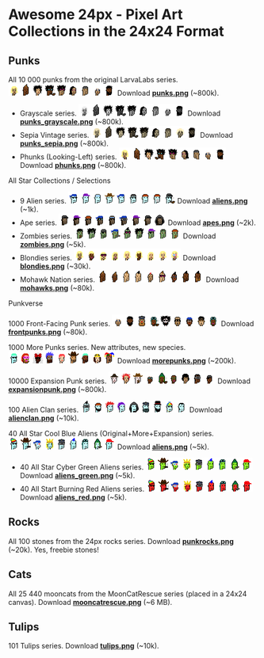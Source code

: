 

# Awesome 24px - Pixel Art Collections in the 24x24 Format


## Punks

All 10 000 punks from the original LarvaLabs series.  ![](i/punks-strip.png)    Download [**punks.png**](https://github.com/larvalabs/cryptopunks/blob/master/punks.png) (~800k).

- Grayscale series.  ![](i/punks_grayscale-strip.png) Download [**punks_grayscale.png**](https://github.com/cryptopunksnotdead/cryptopunks/blob/master/grayscale/i/punks_grayscale.png) (~800k).
- Sepia Vintage series.  ![](i/punks_sepia-strip.png)  Download [**punks_sepia.png**](https://github.com/cryptopunksnotdead/cryptopunks/blob/master/grayscale/i/punks_sepia.png) (~800k).
- Phunks (Looking-Left) series.   ![](i/phunks-strip.png)  Download [**phunks.png**](https://github.com/cryptopunksnotdead/programming-cryptopunks/blob/master/i/phunks.png) (~800k).

<!-- break -->

All Star Collections / Selections

- 9 Alien series.  ![](i/aliens-strip.png)   Download [**aliens.png**](https://github.com/cryptopunksnotdead/programming-cryptopunks/blob/master/i/aliens.png) (~1k).
- Ape series.   ![](i/apes-strip.png)   Download [**apes.png**](https://github.com/cryptopunksnotdead/programming-cryptopunks/blob/master/i/apes.png) (~2k).
- Zombies series.  ![](i/zombies-strip.png)    Download [**zombies.png**](https://github.com/cryptopunksnotdead/programming-cryptopunks/blob/master/i/zombies.png) (~5k).
- Blondies series.   ![](i/blondies-strip.png)   Download [**blondies.png**](https://github.com/cryptopunksnotdead/programming-cryptopunks/blob/master/i/blondies.png) (~30k).
- Mohawk Nation series.  ![](i/mohawks-strip.png)   Download [**mohawks.png**](https://github.com/cryptopunksnotdead/programming-cryptopunks/blob/master/i/mohawks.png) (~80k).

<!-- break -->

Punkverse

1000 Front-Facing Punk series.  ![](i/frontpunks-strip.png)    Download [**frontpunks.png**](https://github.com/cryptopunksnotdead/programming-cryptopunks/blob/master/i/frontpunks.png) (~80k).

1000 More Punks series. New attributes, new species.  ![](i/morepunks-strip.png)   Download [**morepunks.png**](https://github.com/cryptopunksnotdead/programming-cryptopunks/blob/master/i/morepunks.png) (~200k).

10000 Expansion Punk series.  ![](i/expansionpunks-strip.png)   Download [**expansionpunk.png**](https://expansionpunks.com/provenance/expansionpunks.png) (~800k).

100 Alien Clan series.  ![](i/alienclan-strip.png)   Download [**alienclan.png**](https://github.com/cryptopunksnotdead/programming-cryptopunks/blob/master/i/alienclan.png) (~10k).


40 All Star Cool Blue Aliens (Original+More+Expansion) series.  ![](i/aliens_blue-strip.png) Download [**aliens.png**](https://github.com/cryptopunksnotdead/cryptopunks/blob/master/aliens/i/aliens-randomized.png) (~5k).
- 40 All Star Cyber Green Aliens series.  ![](i/aliens_green-strip.png)   Download [**aliens_green.png**](https://github.com/cryptopunksnotdead/cryptopunks/blob/master/aliens/i/aliens_green.png) (~5k).
- 40 All Start Burning Red Aliens series.  ![](i/aliens_red-strip.png)   Download [**aliens_red.png**](https://github.com/cryptopunksnotdead/cryptopunks/blob/master/aliens/i/aliens_red.png) (~5k).




## Rocks

All 100 stones from the 24px rocks series. Download  [**punkrocks.png**](https://github.com/cryptopunksnotdead/programming-cryptopunks/blob/master/i/punkrocks.png) (~20k). Yes, freebie stones!


## Cats

All 25 440 mooncats from the MoonCatRescue series (placed in a 24x24 canvas). Download [**mooncatrescue.png**](https://github.com/cryptocopycats/awesome-mooncatrescue-bubble/blob/master/i/mooncatrescue.png) (~6 MB).



## Tulips

101 Tulips series. Download [**tulips.png**](i/tulips.png) (~10k).


